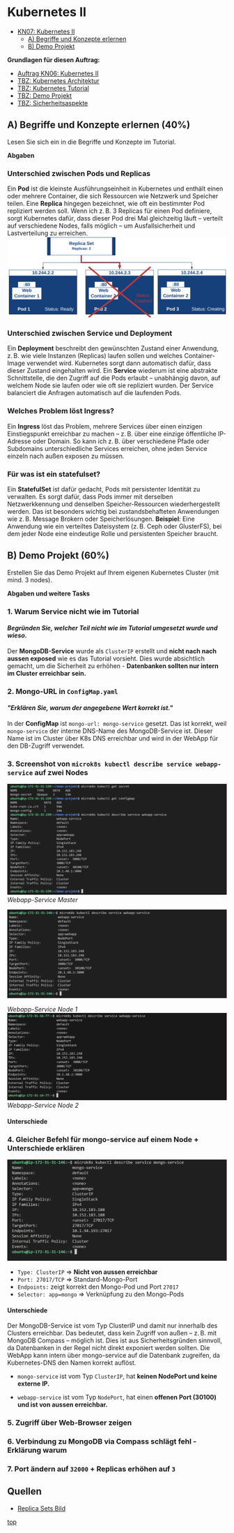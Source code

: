 # Kubernetes II
- [KN07: Kubernetes II](#kubernetes-ii)
    - [A) Begriffe und Konzepte erlernen](#a-begriffe-und-konzepte-erlernen-40)
    - [B) Demo Projekt](#b-demo-projekt-60)

**Grundlagen für diesen Auftrag:**
- [Auftrag KN06: Kubernetes II](https://gitlab.com/ch-tbz-it/Stud/m347/-/blob/main/Leistungsbeurteilung/KN07/KN07.md?ref_type=heads)
- [TBZ: Kubernetes Architektur](https://gitlab.com/ch-tbz-it/Stud/m347/-/tree/main/Kubernetes)
- [TBZ: Kubernetes Tutorial](https://gitlab.com/ch-tbz-it/Stud/m347/-/tree/main/Kubernetes/Tutorial)
- [TBZ: Demo Projekt](https://gitlab.com/ch-tbz-it/Stud/m347/-/tree/main/Kubernetes/Demo%20Project)
- [TBZ: Sicherheitsaspekte](https://gitlab.com/ch-tbz-it/Stud/m347/-/tree/main/Kubernetes/Sicherheitsaspekte)


## A) Begriffe und Konzepte erlernen (40%)
Lesen Sie sich ein in die Begriffe und Konzepte im Tutorial.

**Abgaben**

### Unterschied zwischen Pods und Replicas

Ein **Pod** ist die kleinste Ausführungseinheit in Kubernetes und enthält einen oder mehrere Container, die sich Ressourcen wie Netzwerk und Speicher teilen. Eine **Replica** hingegen bezeichnet, wie oft ein bestimmter Pod repliziert werden soll. Wenn ich z. B. 3 Replicas für einen Pod definiere, sorgt Kubernetes dafür, dass dieser Pod drei Mal gleichzeitig läuft – verteilt auf verschiedene Nodes, falls möglich – um Ausfallsicherheit und Lastverteilung zu erreichen.
![Pods & Replicas](../image/PotsRecplica.webp)
### Unterschied zwischen Service und Deployment

Ein **Deployment** beschreibt den gewünschten Zustand einer Anwendung, z. B. wie viele Instanzen (Replicas) laufen sollen und welches Container-Image verwendet wird. Kubernetes sorgt dann automatisch dafür, dass dieser Zustand eingehalten wird. Ein **Service** wiederum ist eine abstrakte Schnittstelle, die den Zugriff auf die Pods erlaubt – unabhängig davon, auf welchem Node sie laufen oder wie oft sie repliziert wurden. Der Service balanciert die Anfragen automatisch auf die laufenden Pods.

### Welches Problem löst Ingress?

Ein **Ingress** löst das Problem, mehrere Services über einen einzigen Einstiegspunkt erreichbar zu machen – z. B. über eine einzige öffentliche IP-Adresse oder Domain. So kann ich z. B. über verschiedene Pfade oder Subdomains unterschiedliche Services erreichen, ohne jeden Service einzeln nach außen exposen zu müssen.
### Für was ist ein statefulset?
Ein **StatefulSet** ist dafür gedacht, Pods mit persistenter Identität zu verwalten. Es sorgt dafür, dass Pods immer mit derselben Netzwerkkennung und denselben Speicher-Ressourcen wiederhergestellt werden. Das ist besonders wichtig bei zustandsbehafteten Anwendungen wie z. B. Message Brokern oder Speicherlösungen.
**Beispiel**: Eine Anwendung wie ein verteiltes Dateisystem (z. B. Ceph oder GlusterFS), bei dem jeder Node eine eindeutige Rolle und persistenten Speicher braucht.

## B) Demo Projekt (60%)
Erstellen Sie das Demo Projekt auf Ihrem eigenen Kubernetes Cluster (mit mind. 3 nodes).

**Abgaben und weitere Tasks**

### 1. Warum Service nicht wie im Tutorial

#### _Begründen Sie, welcher Teil nicht wie im Tutorial umgesetzt wurde und wieso._



Der **MongoDB-Service** wurde als `ClusterIP` erstellt und **nicht nach nach aussen exposed** wie es das Tutorial vorsieht. Dies wurde absichtlich gemacht, um die Sicherheit zu erhöhen - **Datenbanken sollten nur intern im Cluster erreichbar sein.**

### 2. Mongo-URL in `ConfigMap.yaml`

 #### _"Erklären Sie, warum der angegebene Wert korrekt ist."_

In der **ConfigMap** ist `mongo-url: mongo-service` gesetzt. Das ist korrekt, weil `mongo-service` der interne DNS-Name des MongoDB-Service ist. Dieser Name ist im Cluster über K8s DNS erreichbar und wird in der WebApp für den DB-Zugriff verwendet.

### 3. Screenshot von `microk8s kubectl describe service webapp-service` auf zwei Nodes
![Webapp-Service Master](../image/KN07_webapp-service_Master.png)
_Webapp-Service Master_

![Webapp-Service Node 1](../image/KN07_webapp-service.png)

_Webapp-Service Node 1_
![Webapp-Service Node2](../image/KN07_webapp-service2.png)
_Webapp-Service Node 2_

#### Unterschiede

### 4. Gleicher Befehl für mongo-service auf einem Node + Unterschiede erklären

![](../image/KN07_mongoService.png)
- `Type: ClusterIP` => **Nicht von aussen erreichbar**
- `Port: 27017/TCP` => Standard-Mongo-Port
- `Endpoints:` zeigt korrekt den Mongo-Pod und Port `27017`
- `Selector: app=mongo` => Verknüpfung zu den Mongo-Pods
#### Unterschiede

Der MongoDB-Service ist vom Typ ClusterIP und damit nur innerhalb des Clusters erreichbar. Das bedeutet, dass kein Zugriff von außen – z. B. mit MongoDB Compass – möglich ist. Dies ist aus Sicherheitsgründen sinnvoll, da Datenbanken in der Regel nicht direkt exponiert werden sollten.
Die WebApp kann intern über mongo-service auf die Datenbank zugreifen, da Kubernetes-DNS den Namen korrekt auflöst.

- `mongo-service` ist vom Typ `ClusterIP`, hat **keinen NodePort und keine externe IP.**

- `webapp-service` ist vom Typ `NodePort`, hat einen **offenen Port (30100) und ist von aussen erreichbar.** 


### 5. Zugriff über Web-Browser zeigen

### 6. Verbindung zu MongoDB via Compass schlägt fehl - Erklärung warum

### 7. Port ändern auf `32000` + Replicas erhöhen auf `3`




## Quellen
- [Replica Sets Bild](https://theithollow.com/2019/01/28/kubernetes-replica-sets/)


[top](#kubernetes-ii)